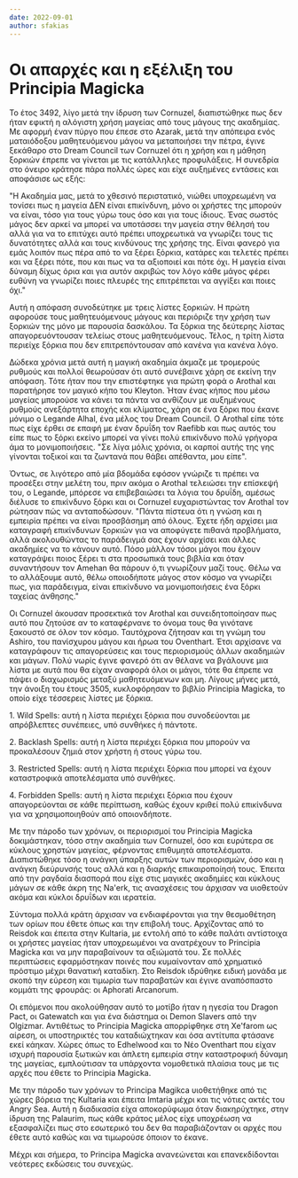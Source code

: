 ```yaml
---
date: 2022-09-01
author: sfakias
---
```

# Οι απαρχές και η εξέλιξη του Principia Magicka

Το έτος 3492, λίγο μετά την ίδρυση των Cornuzel, διαπιστώθηκε πως δεν ήταν εφικτή η αλόγιστη χρήση μαγείας από τους μάγους της ακαδημίας. Με αφορμή έναν πύργο που έπεσε στo Azarak, μετά την απόπειρα ενός ματαιόδοξου μαθητευόμενου μάγου να μεταποιήσει την πέτρα, έγινε ξεκάθαρο στο Dream Council των Cornuzel ότι η χρήση και η μάθηση ξορκιών έπρεπε να γίνεται με τις κατάλληλες προφυλάξεις. Η συνεδρία στο όνειρο κράτησε πάρα πολλές ώρες και είχε αυξημένες εντάσεις και αποφάσισε ως εξής: 

"Η Ακαδημία μας, μετά το χθεσινό περιστατικό, νιώθει υποχρεωμένη να τονίσει
πως η μαγεία ΔΕΝ είναι επικίνδυνη, μόνο οι χρήστες της μπορούν να είναι, τόσο
για τους γύρω τους όσο και για τους ίδιους. Ένας σωστός μάγος δεν αρκεί να
μπορεί να υποτάσσει την μαγεία στην θέλησή του αλλά για να το επιτύχει αυτό
πρέπει υποχρεωτικά να γνωρίζει τους τις δυνατότητες αλλά και τους κινδύνους
της χρήσης της. Είναι φανερό για εμάς λοιπόν πως πέρα από το να ξέρει ξόρκια,
κατάρες και τελετές πρέπει και να ξέρει πότε, που και πως να τα αξιοποιεί και
πότε όχι. Η μαγεία είναι δύναμη δίχως όρια και για αυτόν ακριβώς τον λόγο κάθε
μάγος φέρει ευθύνη να γνωρίζει ποιες πλευρές της επιτρέπεται να αγγίξει και
ποιες όχι."

Αυτή η απόφαση συνοδεύτηκε με τρεις λίστες ξορκιών. Η πρώτη αφορούσε τους
μαθητευόμενους μάγους και περιόριζε την χρήση των ξορκιών της μόνο με παρουσία
δασκάλου. Τα ξόρκια της δεύτερης λίστας απαγορευόντουσαν τελείως στους
μαθητευόμενους. Τέλος, η τρίτη λίστα περιείχε ξόρκια που δεν επιτρεπόντουσαν
από κανένα για κανένα λόγο.

Δώδεκα χρόνια μετά αυτή η μαγική ακαδημία άκμαζε με τρομερούς ρυθμούς και
πολλοί θεωρούσαν ότι αυτό συνέβαινε χάρη σε εκείνη την απόφαση. Τότε ήταν που
την επιστέφτηκε για πρώτη φορά ο Arothal και παρατήρησε τον μαγικό κήπο του
Kleyton. Ήταν ένας κήπος που μέσω μαγείας μπορούσε να κάνει τα πάντα να
ανθίζουν με αυξημένους ρυθμούς ανεξάρτητα εποχής και κλίματος, χάρη σε ένα
ξόρκι που έκανε μόνιμο ο Legande Alhal, ένα μέλος του Dream Council. Ο Arothal
είπε τότε πως είχε έρθει σε επαφή με έναν δρυΐδη τον Raefibb και πως αυτός του
είπε πως το ξόρκι εκείνο μπορεί να γίνει πολύ επικίνδυνο πολύ γρήγορα άμα το
μονιμοποιήσεις. "Σε λίγα μόλις χρόνια, οι καρποί αυτής της γης γίνονται
τοξικοί και τα ζωντανά που θάβει απέθαντα, μου είπε".

Όντως, σε λιγότερο από μία βδομάδα εφόσον γνώριζε τι πρέπει να προσέξει στην
μελέτη του, πριν ακόμα ο Arothal τελειώσει την επίσκεψή του, ο Legande,
μπόρεσε να επιβεβαιώσει τα λόγια του δρυΐδη, αμέσως διέλυσε το επικίνδυνο
ξόρκι και οι Cornuzel ευχαριστώντας τον Arothal τον ρώτησαν πώς να
ανταποδώσουν. "Πάντα πίστευα ότι η γνώση και η εμπειρία πρέπει να είναι
προσβάσημη από όλους. Έχετε ήδη αρχίσει μια καταγραφή επικίνδυνων ξορκιών για
να αποφύγετε πιθανά προβλήματα, αλλά ακολουθώντας το παράδειγμά σας έχουν
αρχίσει και άλλες ακαδημίες να το κάνουν αυτό. Πόσο μάλλον τόσοι μάγοι που
έχουν καταγράψει ποιος ξέρει τι στα προσωπικά τους βιβλία και όταν συναντήσουν
τον Amehan θα πάρουν ό,τι γνωρίζουν μαζί τους. Θέλω να το αλλάξουμε αυτό, θέλω
οποιοδήποτε μάγος στον κόσμο να γνωρίζει πως, για παράδειγμα, είναι επικίνδυνο
να μονιμοποιήσεις ένα ξόρκι ταχείας άνθησης."

Οι Cornuzel άκουσαν προσεκτικά τον Arothal και συνειδητοποίησαν πως αυτό που
ζητούσε αν το καταφέρνανε το όνομα τους θα γινότανε ξακουστό σε όλον τον
κόσμο. Ταυτόχρονα ζήτησαν και τη γνώμη του Ashiro, του πανίσχυρου μάγου και
ήρωα του Oventhart. Έτσι αρχίσανε να καταγράφουν τις απαγορεύσεις και τους
περιορισμούς άλλων ακαδημιών και μάγων. Πολύ νωρίς έγινε φανερό ότι αν θέλανε
να βγάλουνε μια λίστα με αυτά που θα είχαν αναφορά όλοι οι μάγοι, τότε θα
έπρεπε να πάψει ο διαχωρισμός μεταξύ μαθητευόμενων και μη. Λίγους μήνες μετά,
την άνοιξη του έτους 3505, κυκλοφόρησαν το βιβλίο Principia Magicka, το οποίο
είχε τέσσερεις λίστες με ξόρκια.

1\. Wild Spells: αυτή η λίστα περιέχει ξόρκια που συνοδεύονται με απρόβλεπτες
συνέπειες, υπό συνθήκες ή πάντοτε.

2\. Backlash Spells: αυτή η λίστα περιέχει ξόρκια που μπορούν να προκαλέσουν
ζημιά στον χρήστη ή στους γύρω του.

3\. Restricted Spells: αυτή η λίστα περιέχει ξόρκια που μπορεί να έχουν
καταστροφικά αποτελέσματα υπό συνθήκες.

4\. Forbidden Spells: αυτή η λίστα περιέχει ξόρκια που έχουν απαγορεύονται σε
κάθε περίπτωση, καθώς έχουν κριθεί πολύ επικίνδυνα για να χρησιμοποιηθούν από
οποιονδήποτε.

Με την πάροδο των χρόνων, οι περιορισμοί του Principia Magicka δοκιμάστηκαν,
τόσο στην ακαδημία των Cornuzel, όσο και ευρύτερα σε κύκλους χρηστών μαγείας,
φέρνοντας επιθυμητά αποτελέσματα. Διαπιστώθηκε τόσο η ανάγκη ύπαρξης αυτών των
περιορισμών, όσο και η ανάγκη διεύρυνσής τους αλλά και η διαρκής
επικαιροποίησή τους. Έπειτα από την ραγδαία διασπορά που είχε στις μαγικές
ακαδημίες και κύκλους μάγων σε κάθε άκρη της Na'erk, τις ανασχέσεις του
άρχισαν να υιοθετούν ακόμα και κύκλοι δρυΐδων και ιερατεία.

Σύντομα πολλά κράτη άρχισαν να ενδιαφέρονται για την θεσμοθέτηση των ορίων που
έθετε όπως και την επιβολή τους. Αρχίζοντας από το  Reisdok και έπειτα στην
Kultaria, με εντολή από το κάθε παλάτι αντίστοιχα οι χρήστες μαγείας ήταν
υποχρεωμένοι να ανατρέχουν το Principia Magicka και να μην παραβαίνουν τα
αξιώματά του. Σε πολλές περιπτώσεις εφαρμόστηκαν ποινές που κυμαίνονταν από
χρηματικό πρόστιμο μέχρι θανατική καταδίκη. Στο Reisdok ιδρύθηκε ειδική μονάδα
με σκοπό την εύρεση και τιμωρία των παραβατών και έγινε αναπόσπαστο κομμάτι
της φρουράς: οι Aphorati Arcanorum.

Οι επόμενοι που ακολούθησαν αυτό το μοτίβο ήταν η ηγεσία του Dragon Pact, οι
Gatewatch και για ένα διάστημα οι Demon Slavers από την Olgizmar. Αντιθέτως το
Principia Magicka απορρίφθηκε στη Xe'farom ως αίρεση, οι υποστηρικτές του
καταδιώχτηκαν και όσα αντίτυπα φτάσανε εκεί κάηκαν. Χώρες όπως το Edhelwood
και το Νέο Oventhart που είχαν ισχυρή παρουσία ξωτικών και άπλετη εμπειρία
στην καταστροφική δύναμη της μαγείας, εμπλούτισαν τα υπάρχοντα νομοθετικά
πλαίσια τους με τις αρχές που έθετε το Principia Magicka.

Με την πάροδο των χρόνων το Principa Magikca υιοθετήθηκε από τις χώρες βόρεια
της Kultaria και έπειτα Imtaria μέχρι και τις νότιες ακτές του Angry Sea. Αυτή
η διαδικασία είχα αποκορύφωμα όταν διακηρύχτηκε, στην ίδρυση της Palaurim, πως
κάθε κράτος μέλος είχε υποχρέωση να εξασφαλίζει πως στο εσωτερικό του δεν θα
παραβιάζονταν οι αρχές που έθετε αυτό καθώς και να τιμωρούσε όποιον το έκανε.

Μέχρι και σήμερα, το  Principa Magicka ανανεώνεται και επανεκδίδονται νεότερες
εκδώσεις του  συνεχώς.

